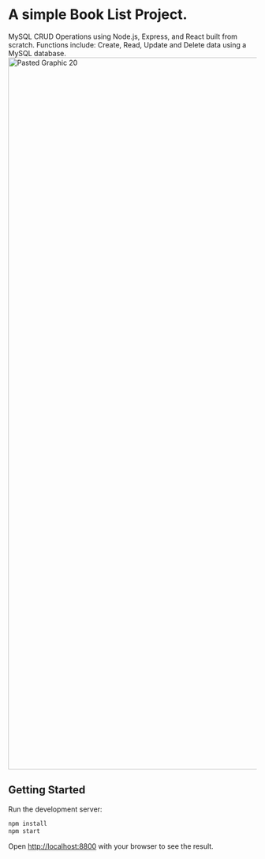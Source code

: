 # A simple Book List Project.

MySQL CRUD Operations using Node.js, Express, and React built from scratch. Functions include: Create, Read, Update and Delete data using a MySQL database. 
<img width="1440" alt="Pasted Graphic 20" src="https://github.com/stellaWangg/mysql-node-express/assets/91721862/21505a2b-f04c-4a45-8b9b-d5b1be6bf6f0">


## Getting Started

Run the development server:

```bash
npm install
npm start
```

Open [http://localhost:8800](http://localhost:8800) with your browser to see the result.
